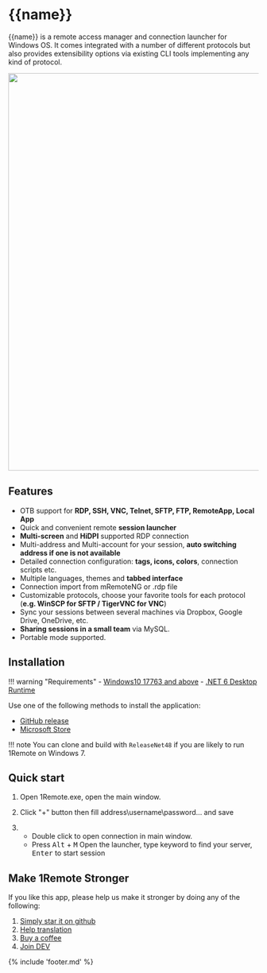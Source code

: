﻿# {{name}}

{{name}} is a remote access manager and connection launcher for Windows OS. It comes integrated with a number of different protocols but also provides extensibility options via existing CLI tools implementing any kind of protocol.

<img src="https://raw.githubusercontent.com/1Remote/PRemoteM/Doc/DocPic/maindemo.png" width="800" />

## Features

- OTB support for **RDP, SSH, VNC, Telnet, SFTP, FTP, RemoteApp, Local App**
- Quick and convenient remote **session launcher**
- **Multi-screen** and **HiDPI** supported RDP connection
- Multi-address and Multi-account for your session, **auto switching address if one is not available**
- Detailed connection configuration: **tags, icons, colors**, connection scripts etc.
- Multiple languages, themes and **tabbed interface**
- Connection import from mRemoteNG or .rdp file
- Customizable protocols, choose your favorite tools for each protocol (**e.g. WinSCP for SFTP / TigerVNC for VNC**)
- Sync your sessions between several machines via Dropbox, Google Drive, OneDrive, etc.
- **Sharing sessions in a small team** via MySQL.
- Portable mode supported.

## Installation

!!! warning "Requirements"
    - [Windows10 17763 and above](https://support.lenovo.com/us/en/solutions/ht502786)
    - [.NET 6 Desktop Runtime](https://dotnet.microsoft.com/en-us/download/dotnet/6.0/runtime)

Use one of the following methods to install the application:

- [GitHub release](https://github.com/1Remote/1Remote/releases)
- [Microsoft Store](https://www.microsoft.com/store/productId/9PNMNF92JNFP)
<!-- - Using [Winget](https://github.com/microsoft/winget-cli): `winget install premotem`
- [Chocolatey](https://chocolatey.org/packages/premotem): `choco install premotem` -->

!!! note
    You can clone and build with `ReleaseNet48` if you are likely to run 1Remote on Windows 7.
<!-- ## Pricing
Free for personal use.
Team and Enterprise pricing available. -->

## Quick start

1. Open 1Remote.exe, open the main window.

2. Click "+" button then fill address\username\password... and save

3. 
   - Double click to open connection in main window.
   - Press <kbd>Alt</kbd> + <kbd>M</kbd> Open the launcher, type keyword to find your server, <kbd>Enter</kbd> to start session

## Make 1Remote Stronger

If you like this app, please help us make it stronger by doing any of the following:

1. [Simply star it on github](https://github.com/1Remote/1Remote/)
2. [Help translation](https://github.com/1Remote/1Remote/wiki/Help-wanted:-Translation)
3. [Buy a coffee](https://ko-fi.com/VShawn)
4. [Join DEV](DEVELOP.md)

{% include 'footer.md' %}
